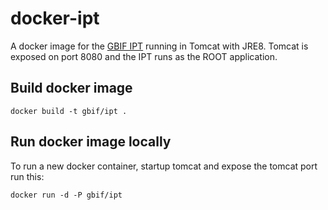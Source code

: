 # docker-ipt
A docker image for the [GBIF IPT](https://github.com/gbif/ipt) running in Tomcat with JRE8. 
Tomcat is exposed on port 8080 and the IPT runs as the ROOT application. 

## Build docker image

```docker build -t gbif/ipt .```

## Run docker image locally
To run a new docker container, startup tomcat and expose the tomcat port run this:

```docker run -d -P gbif/ipt```
